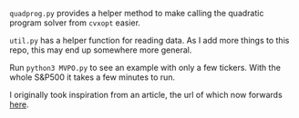 `quadprog.py` provides a helper method to make calling the quadratic program solver from `cvxopt` easier.

`util.py` has a helper function for reading data. As I add more things to this repo, this may end up somewhere more general.

Run `python3 MVPO.py` to see an example with only a few tickers. With the whole S&P500 it takes a few minutes to run.

I originally took inspiration from an article, the url of which now forwards [here](https://www.quantopian.com/posts/the-efficient-frontier-markowitz-portfolio-optimization-in-python).
